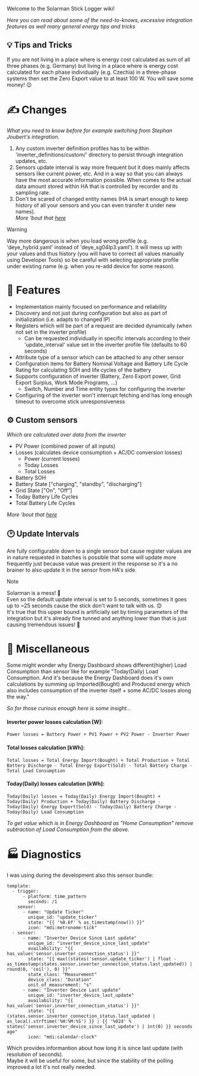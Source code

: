 Welcome to the Solarman Stick Logger wiki!  

_Here you can read about some of the need-to-knows, excessive integration features as well many general energy tips and tricks_

## 💡 Tips and Tricks  
If you are not living in a place where is energy cost calculated as sum of all three phases (e.g. Germany) but living in a place where is energy cost calculated for each phase individually (e.g. Czechia) in a three-phase systems then set the Zero Export value to at least 100 W. You will save some money! 😉

# ✍ Changes
_What you need to know before for example switching from Stephan Joubert's integration._
1. Any custom inverter definition profiles has to be within 'inverter_definitions/custom/' directory to persist through integration updates, etc.
2. Sensors update interval is way more frequent but it does mainly affects sensors like current power, etc. And in a way so that you can always have the most accurate information possible. When comes to the actual data amount stored within HA that is controlled by recorder and its sampling rate.
3. Don't be scared of changed entity names (HA is smart enough to keep history of all your sensors and you can even transfer it under new names).  
_More 'bout that [here](https://github.com/davidrapan/ha-solarman/wiki/Naming-Scheme-%E2%80%90-sensor-renaming)_

> [!WARNING]  
> Way more dangerous is when you load wrong profile (e.g. 'deye_hybrid.yaml' instead of 'deye_sg04lp3.yaml'). It will mess up with your values and thus history (you will have to correct all values manually using Developer Tools) so be careful with selecting appropriate profile under existing name (e.g. when you re-add device for some reason).

# 🎁 Features
- Implementation mainly focused on performance and reliability
- Discovery and not just during configuration but also as part of initialization (i.e. adapts to changed IP)
- Registers which will be part of a request are decided dynamically (when not set in the inverter profile)
  - Can be requested individually in specific intervals according to their 'update_interval' value set in the inverter profile file (defaults to 60 seconds)
- Attribute type of a sensor which can be attached to any other sensor
- Configuration items for Battery Nominal Voltage and Battery Life Cycle Rating for calculating SOH and life cycles of the battery
- Supports configuration of inverter (Battery, Zero Export power, Grid Export Surplus, Work Mode Programs, ...)
  - Switch, Number and Time entity types for configuring the inverter
- Configuring of the inverter won't interrupt fetching and has long enough timeout to overcome stick unresponsiveness

## ⚙️ Custom sensors  
_Which are calculated over data from the inverter_
- PV Power (combined power of all inputs)
- Losses (calculates device consumption + AC/DC conversion losses)
  - Power (current losses)
  - Today Losses
  - Total Losses
- Battery SOH
- Battery State ["charging", "standby", "discharging"]
- Grid State ["On", "Off"]
- Today Battery Life Cycles
- Total Battery Life Cycles

_More 'bout that [here](https://github.com/davidrapan/ha-solarman/wiki/Custom-sensors)_

## 🕑 Update Intervals

Are fully configurable down to a single sensor but cause register values are in nature requested in batches is possible that some will update more frequently just because value was present in the response so it's a no brainer to also update it in the sensor from HA's side.

> [!NOTE]  
> Solarman is a mess! 🤯  
> Even so the default update interval is set to 5 seconds, sometimes it goes up to ~25 seconds cause the stick don't want to talk with us. 😊  
> It's true that this upper bound is artificially set by timing parameters of the integration but it's already fine tunned and anything lower than that is just causing tremendous issues! 🙁

# 🚀 Miscellaneous

Some might wonder why Energy Dashboard shows different(higher) Load Consumption than sensor like for example "Today(Daily) Load Consumption. And it's because the Energy Dashboard does it's own calculations by summing up Imported(Bought) and Produced energy which also includes consumption of the inverter itself + some AC/DC losses along the way."  

_So for those curious enough here is some insight..._  

#### Inverter power losses calculation [W]:
```
Power losses = Battery Power + PV1 Power + PV2 Power - Inverter Power
```

#### Total losses calculation [kWh]:
```
Total losses = Total Energy Import(Bought) + Total Production + Total Battery Discharge - Total Energy Export(Sold) - Total Battery Charge - Total Load Consumption
```

#### Today(Daily) losses calculation [kWh]:
```
Today(Daily) losses = Today(Daily) Energy Import(Bought) + Today(Daily) Production + Today(Daily) Battery Discharge - Today(Daily) Energy Export(Sold) - Today(Daily) Battery Charge - Today(Daily) Load Consumption
```

_To get value which is in Energy Dashboard as "Home Consumption" remove subtraction of Load Consumption from the above._  

# 🏭 Diagnostics

I was using during the development also this sensor bundle:
```
template:
  - trigger:
      - platform: time_pattern
        seconds: /1
    sensor:
      - name: "Update Ticker"
        unique_id: "update_ticker"
        state: "{{ '%0.6f' % as_timestamp(now()) }}"
        icon: "mdi:metronome-tick"
  - sensor:
      - name: "Inverter Device Since Last update"
        unique_id: "inverter_device_since_last_update"
        availability: "{{ has_value('sensor.inverter_connection_status') }}"
        state: "{{ max((states('sensor.update_ticker') | float - as_timestamp(states.sensor.inverter_connection_status.last_updated)) | round(0, 'ceil'), 0) }}"
        state_class: "Measurement"
        device_class: "Duration"
        unit_of_measurement: "s"
      - name: "Inverter Device Last update"
        unique_id: "inverter_device_last_update"
        availability: "{{ has_value('sensor.inverter_connection_status') }}"
        state: "{{ (states.sensor.inverter_connection_status.last_updated | as_local).strftime('%H:%M:%S') }} ❘ {{ '%02d' % states('sensor.inverter_device_since_last_update') | int(0) }} seconds ago"
        icon: "mdi:calendar-clock"
```
Which provides informantion about how long it is since last update (with resolution of seconds).  
Maybe it will be useful for some, but since the stability of the polling improved a lot it's not really needed.  